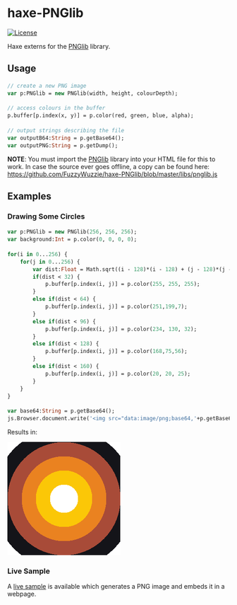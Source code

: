 # haxe-PNGlib
[![License](https://img.shields.io/badge/license-MIT-blue.svg?style=flat-square)](https://github.com/FuzzyWuzzie/haxe-PNGlib/blob/master/LICENSE)

Haxe externs for the [PNGlib][1] library.

## Usage

```haxe
// create a new PNG image
var p:PNGlib = new PNGlib(width, height, colourDepth);

// access colours in the buffer
p.buffer[p.index(x, y)] = p.color(red, green, blue, alpha);

// output strings describing the file
var outputB64:String = p.getBase64();
var outputPNG:String = p.getDump();
```

**NOTE**: You must import the [PNGlib][1] library into your HTML file for this to work. In case the source ever goes offline, a copy can be found here: https://github.com/FuzzyWuzzie/haxe-PNGlib/blob/master/libs/pnglib.js

## Examples

### Drawing Some Circles

```haxe
var p:PNGlib = new PNGlib(256, 256, 256);
var background:Int = p.color(0, 0, 0, 0);

for(i in 0...256) {
	for(j in 0...256) {
		var dist:Float = Math.sqrt((i - 128)*(i - 128) + (j - 128)*(j - 128));
		if(dist < 32) {
			p.buffer[p.index(i, j)] = p.color(255, 255, 255);
		}
		else if(dist < 64) {
			p.buffer[p.index(i, j)] = p.color(251,199,7);
		}
		else if(dist < 96) {
			p.buffer[p.index(i, j)] = p.color(234, 130, 32);
		}
		else if(dist < 128) {
			p.buffer[p.index(i, j)] = p.color(168,75,56);
		}
		else if(dist < 160) {
			p.buffer[p.index(i, j)] = p.color(20, 20, 25);
		}
	}
}
	
var base64:String = p.getBase64();
js.Browser.document.write('<img src="data:image/png;base64,'+p.getBase64()+'">');
```

Results in:

![Concentric circles](https://raw.githubusercontent.com/FuzzyWuzzie/haxe-PNGlib/master/circles.png)

### Live Sample

A [live sample](http://FuzzyWuzzie.github.io/haxe-PNGlib/) is available which generates a PNG image and embeds it in a webpage.


[1]: http://www.xarg.org/2010/03/generate-client-side-png-files-using-javascript/